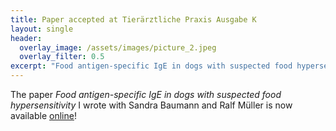 ```yaml
---
title: Paper accepted at Tierärztliche Praxis Ausgabe K
layout: single
header:
  overlay_image: /assets/images/picture_2.jpeg
  overlay_filter: 0.5
excerpt: "Food antigen-specific IgE in dogs with suspected food hypersensitivity"
---
```


The paper *Food antigen-specific IgE in dogs with suspected food hypersensitivity* I wrote with Sandra Baumann  and Ralf Müller is now available [online](https://www.thieme-connect.com/products/ejournals/abstract/10.1055/a-1274-9210)! 
